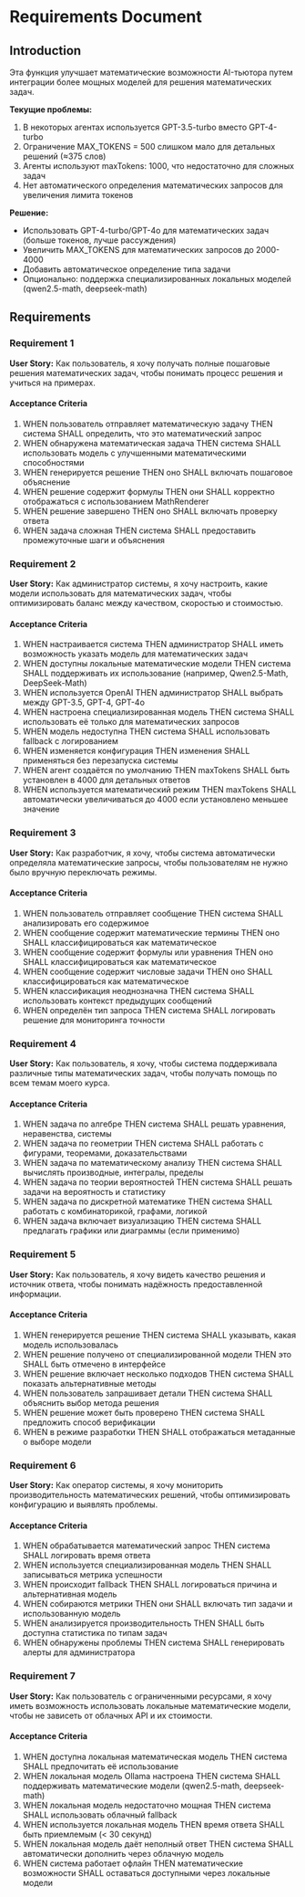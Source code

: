 # Requirements Document

## Introduction

Эта функция улучшает математические возможности AI-тьютора путем интеграции более мощных моделей для решения математических задач. 

**Текущие проблемы:**
1. В некоторых агентах используется GPT-3.5-turbo вместо GPT-4-turbo
2. Ограничение MAX_TOKENS = 500 слишком мало для детальных решений (≈375 слов)
3. Агенты используют maxTokens: 1000, что недостаточно для сложных задач
4. Нет автоматического определения математических запросов для увеличения лимита токенов

**Решение:**
- Использовать GPT-4-turbo/GPT-4o для математических задач (больше токенов, лучше рассуждения)
- Увеличить MAX_TOKENS для математических запросов до 2000-4000
- Добавить автоматическое определение типа задачи
- Опционально: поддержка специализированных локальных моделей (qwen2.5-math, deepseek-math)

## Requirements

### Requirement 1

**User Story:** Как пользователь, я хочу получать полные пошаговые решения математических задач, чтобы понимать процесс решения и учиться на примерах.

#### Acceptance Criteria

1. WHEN пользователь отправляет математическую задачу THEN система SHALL определить, что это математический запрос
2. WHEN обнаружена математическая задача THEN система SHALL использовать модель с улучшенными математическими способностями
3. WHEN генерируется решение THEN оно SHALL включать пошаговое объяснение
4. WHEN решение содержит формулы THEN они SHALL корректно отображаться с использованием MathRenderer
5. WHEN решение завершено THEN оно SHALL включать проверку ответа
6. WHEN задача сложная THEN система SHALL предоставить промежуточные шаги и объяснения

### Requirement 2

**User Story:** Как администратор системы, я хочу настроить, какие модели использовать для математических задач, чтобы оптимизировать баланс между качеством, скоростью и стоимостью.

#### Acceptance Criteria

1. WHEN настраивается система THEN администратор SHALL иметь возможность указать модель для математических задач
2. WHEN доступны локальные математические модели THEN система SHALL поддерживать их использование (например, Qwen2.5-Math, DeepSeek-Math)
3. WHEN используется OpenAI THEN администратор SHALL выбрать между GPT-3.5, GPT-4, GPT-4o
4. WHEN настроена специализированная модель THEN система SHALL использовать её только для математических запросов
5. WHEN модель недоступна THEN система SHALL использовать fallback с логированием
6. WHEN изменяется конфигурация THEN изменения SHALL применяться без перезапуска системы
7. WHEN агент создаётся по умолчанию THEN maxTokens SHALL быть установлен в 4000 для детальных ответов
8. WHEN используется математический режим THEN maxTokens SHALL автоматически увеличиваться до 4000 если установлено меньшее значение

### Requirement 3

**User Story:** Как разработчик, я хочу, чтобы система автоматически определяла математические запросы, чтобы пользователям не нужно было вручную переключать режимы.

#### Acceptance Criteria

1. WHEN пользователь отправляет сообщение THEN система SHALL анализировать его содержимое
2. WHEN сообщение содержит математические термины THEN оно SHALL классифицироваться как математическое
3. WHEN сообщение содержит формулы или уравнения THEN оно SHALL классифицироваться как математическое
4. WHEN сообщение содержит числовые задачи THEN оно SHALL классифицироваться как математическое
5. WHEN классификация неоднозначна THEN система SHALL использовать контекст предыдущих сообщений
6. WHEN определён тип запроса THEN система SHALL логировать решение для мониторинга точности

### Requirement 4

**User Story:** Как пользователь, я хочу, чтобы система поддерживала различные типы математических задач, чтобы получать помощь по всем темам моего курса.

#### Acceptance Criteria

1. WHEN задача по алгебре THEN система SHALL решать уравнения, неравенства, системы
2. WHEN задача по геометрии THEN система SHALL работать с фигурами, теоремами, доказательствами
3. WHEN задача по математическому анализу THEN система SHALL вычислять производные, интегралы, пределы
4. WHEN задача по теории вероятностей THEN система SHALL решать задачи на вероятность и статистику
5. WHEN задача по дискретной математике THEN система SHALL работать с комбинаторикой, графами, логикой
6. WHEN задача включает визуализацию THEN система SHALL предлагать графики или диаграммы (если применимо)

### Requirement 5

**User Story:** Как пользователь, я хочу видеть качество решения и источник ответа, чтобы понимать надёжность предоставленной информации.

#### Acceptance Criteria

1. WHEN генерируется решение THEN система SHALL указывать, какая модель использовалась
2. WHEN решение получено от специализированной модели THEN это SHALL быть отмечено в интерфейсе
3. WHEN решение включает несколько подходов THEN система SHALL показать альтернативные методы
4. WHEN пользователь запрашивает детали THEN система SHALL объяснить выбор метода решения
5. WHEN решение может быть проверено THEN система SHALL предложить способ верификации
6. WHEN в режиме разработки THEN SHALL отображаться метаданные о выборе модели

### Requirement 6

**User Story:** Как оператор системы, я хочу мониторить производительность математических решений, чтобы оптимизировать конфигурацию и выявлять проблемы.

#### Acceptance Criteria

1. WHEN обрабатывается математический запрос THEN система SHALL логировать время ответа
2. WHEN используется специализированная модель THEN SHALL записываться метрика успешности
3. WHEN происходит fallback THEN SHALL логироваться причина и альтернативная модель
4. WHEN собираются метрики THEN они SHALL включать тип задачи и использованную модель
5. WHEN анализируется производительность THEN SHALL быть доступна статистика по типам задач
6. WHEN обнаружены проблемы THEN система SHALL генерировать алерты для администратора

### Requirement 7

**User Story:** Как пользователь с ограниченными ресурсами, я хочу иметь возможность использовать локальные математические модели, чтобы не зависеть от облачных API и их стоимости.

#### Acceptance Criteria

1. WHEN доступна локальная математическая модель THEN система SHALL предпочитать её использование
2. WHEN локальная модель Ollama настроена THEN система SHALL поддерживать математические модели (qwen2.5-math, deepseek-math)
3. WHEN локальная модель недостаточно мощная THEN система SHALL использовать облачный fallback
4. WHEN используется локальная модель THEN время ответа SHALL быть приемлемым (< 30 секунд)
5. WHEN локальная модель даёт неполный ответ THEN система SHALL автоматически дополнить через облачную модель
6. WHEN система работает офлайн THEN математические возможности SHALL оставаться доступными через локальные модели
